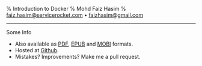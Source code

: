 % Introduction to Docker
% Mohd Faiz Hasim
% faiz.hasim@servicerocket.com • faizhasim@gmail.com

----


Some Info

- Also available as [PDF](introduction-to-docker.pdf), [EPUB](introduction-to-docker.epub) and [MOBI](introduction-to-docker.mobi) formats.
- Hosted at [Github](https://github.com/faizhasim/presentation-intro-to-docker).
- Mistakes? Improvements? Make me a pull request.

